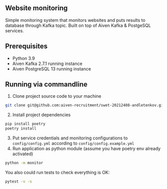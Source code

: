 ## Website monitoring
Simple monitoring system that monitors websites and puts results to database through Kafka topic. Built on top of Aiven Kafka & PostgeSQL services.

## Prerequisites
* Python 3.9
* Aiven Kafka 2.7.1 running instance
* Aiven PostgreSQL 13 running instance

## Running via commandline
1. Clone project source code to your machine
```bash
git clone git@github.com:aiven-recruitment/swet-20212408-andletenkov.git
```
2. Install project dependencies
```bash
pip install poetry
poetry install
```
3. Put service credentials and monitoring configurations to `config/config.yml` according to `config/config.example.yml`
4. Run application as python module (assume you have poetry env already activated)
```bash
python -m monitor 
```
You also could run tests to check everything is OK:
```bash
pytest -v -s 
```